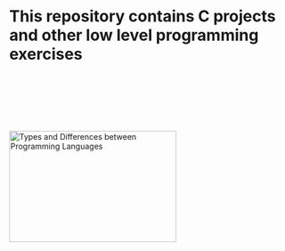 # This repository contains C projects and other low level programming exercises

<img src="https://www.watelectronics.com/wp-content/uploads/C-Language.jpg" jsaction="load:XAeZkd;" jsname="HiaYvf" class="n3VNCb KAlRDb" alt="Types and Differences between Programming Languages" data-noaft="1" style="width: 300px; height: 200px; margin: 101.6px 0px;">

